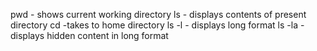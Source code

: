 pwd - shows current working directory
ls - displays contents of present directory
cd -takes to home directory
ls -l - displays long format
ls -la - displays hidden content in long format
